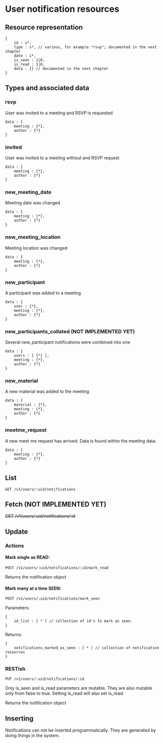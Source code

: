 # User notification resources

## Resource representation

    {
        id : s*,
        type : s*, // various, for example "rsvp"; documented in the next chapter
        date : i*,
        is_seen : 1|0,
        is_read : 1|0,
        data : {} // documented in the next chapter
    }

## Types and associated data

### rsvp

User was invited to a meeting and RSVP is requested

    data : {
        meeting : {*},
        author : {*}
    }

### invited

User was invited to a meeting without and RSVP request

    data : {
        meeting : {*},
        author : {*}
    }

### new\_meeting\_date

Meeting date was changed

    data : {
        meeting : {*},
        author : {*}
    }

### new\_meeting\_location

Meeting location was changed

    data : {
        meeting : {*},
        author : {*}
    }

### new\_participant

A participant was added to a meeting

    data : {
        user : {*},
        meeting : {*},
        author : {*}
    }

### new\_participants\_collated (NOT IMPLEMENTED YET)

Several new\_participant notifications were combined into one

    data : {
        users : [ {*} ],
        meeting : {*},
        author : {*}
    }

### new\_material

A new material was added to the meeting

    data : {
        material : {*},
        meeting : {*},
        author : {*}
    }

### meetme\_request

A new meet me request has arrived. Data is found within the meeting data.

    data : {
        meeting : {*},
        author : {*}
    }

## List

    GET /v1/users/:uid/notifications

## Fetch (NOT IMPLEMENTED YET)

~~GET /v1/users/:uid/notifications/:id~~

## Update

### Actions

#### Mark single as READ:

    POST /v1/users/:uid/notifications/:id/mark_read
    
Returns the notification object

#### Mark many at a time SEEN:

    POST /v1/users/:uid/notifications/mark_seen

Parameters:
    
    {
        id_list : [ * ] // collection of id's to mark as seen.
    }
    
Returns:

    {
        notifications_marked_as_seen : [ * ] // collection of notification resources
    }
    
### RESTish

    PUT /v1/users/:uid/notifications/:id

Only is\_seen and is\_read parameters are mutable. They are also mutable only from false to true. Setting is\_read will also set is\_read.
    
Returns the notification object

## Inserting

Notifications can not be inserted programmatically. They are generated by doing things in the system.


